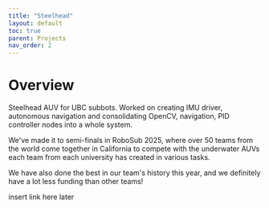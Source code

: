 ```yaml
---
title: "Steelhead"     
layout: default          
toc: true        
parent: Projects
nav_order: 2
---
```



# Overview

Steelhead AUV for UBC subbots. Worked on creating IMU driver, autonomous navigation and consolidating OpenCV, navigation, PID controller nodes into a whole system.

We've made it to semi-finals in RoboSub 2025, where over 50 teams from the world come together in California to compete with the underwater AUVs  each team from each university has created in various tasks.

We have also done the best in our team's history this year, and we definitely have a lot less funding than other teams!

insert link here later

